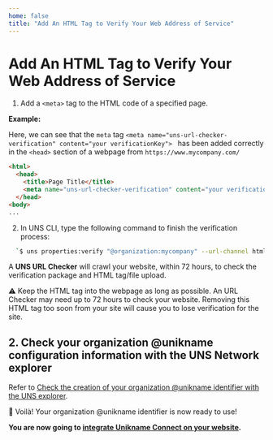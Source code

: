 ```yaml
---
home: false
title: "Add An HTML Tag to Verify Your Web Address of Service"
---
```

 
# Add An HTML Tag to Verify Your Web Address of Service

1. Add a `<meta>` tag to the HTML code of a specified page. 

**Example:** 

Here, we can see that the `meta` tag  `<meta name="uns-url-checker-verification" content="your verificationKey"> ` has been added correctly in the `<head>` section of a webpage from `https://www.mycompany.com/`

```html
<html>
  <head>
    <title>Page Title</title>
    <meta name="uns-url-checker-verification" content="your verificationKey">
  </head>
<body>
...
```

2. In UNS CLI, type the following command to finish the verification process:
```bash
  `$ uns properties:verify "@organization:mycompany" --url-channel html`
```
A **UNS URL Checker** will crawl your website, within 72 hours, to check the verification package and HTML tag/file upload.

⚠️ Keep the HTML tag into the webpage as long as possible. An URL Checker may need up to 72 hours to check your website. Removing this HTML tag too soon from your site will cause you to lose verification for the site.
 
## 2. Check your organization @unikname configuration information with the UNS Network explorer
Refer to [Check the creation of your organization @unikname identifier with the UNS explorer](creating-unikname-organization.html#checking-the-creation-of-the-unikname-in-the-explorer).


👏 Voilà! Your organization @unikname identifier is now ready to use! 


**You are now going to [integrate Unikname Connect on your website](/3.HowToIntegrateUniknameConnect).**
